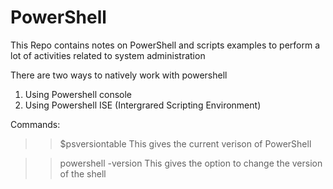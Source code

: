 # PowerShell

This Repo contains notes on PowerShell and scripts examples to perform a lot of activities related to system administration 

There are two ways to natively work with powershell
1. Using Powershell console 
2. Using Powershell ISE (Intergrared Scripting Environment)

Commands: 
>> $psversiontable 
This gives the current verison of PowerShell

>> powershell -version <x>
This gives the option to change the version of the shell


